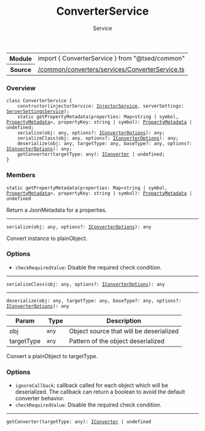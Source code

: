 
<header class="symbol-info-header"><h1 id="converterservice">ConverterService</h1><label class="symbol-info-type-label service">Service</label></header>
<!-- summary -->
<section class="symbol-info"><table class="is-full-width"><tbody><tr><th>Module</th><td><div class="lang-typescript"><span class="token keyword">import</span> { ConverterService }&nbsp;<span class="token keyword">from</span>&nbsp;<span class="token string">"@tsed/common"</span></div></td></tr><tr><th>Source</th><td><a href="https://github.com/Romakita/ts-express-decorators/blob/v4.29.0/src//common/converters/services/ConverterService.ts#L0-L0">/common/converters/services/ConverterService.ts</a></td></tr></tbody></table></section>
<!-- overview -->


### Overview


<pre><code class="typescript-lang "><span class="token keyword">class</span> ConverterService <span class="token punctuation">{</span>
    <span class="token keyword">constructor</span><span class="token punctuation">(</span>injectorService<span class="token punctuation">:</span> <a href="#api/common/di/injectorservice"><span class="token">InjectorService</span></a><span class="token punctuation">,</span> serverSettings<span class="token punctuation">:</span> <a href="#api/common/config/serversettingsservice"><span class="token">ServerSettingsService</span></a><span class="token punctuation">)</span><span class="token punctuation">;</span>
    <span class="token keyword">static</span> <span class="token function">getPropertyMetadata</span><span class="token punctuation">(</span>properties<span class="token punctuation">:</span> Map<<span class="token keyword">string</span> | symbol<span class="token punctuation">,</span> <a href="#api/common/jsonschema/propertymetadata"><span class="token">PropertyMetadata</span></a>><span class="token punctuation">,</span> propertyKey<span class="token punctuation">:</span> <span class="token keyword">string</span> | symbol<span class="token punctuation">)</span><span class="token punctuation">:</span> <a href="#api/common/jsonschema/propertymetadata"><span class="token">PropertyMetadata</span></a> | undefined<span class="token punctuation">;</span>
    <span class="token function">serialize</span><span class="token punctuation">(</span>obj<span class="token punctuation">:</span> <span class="token keyword">any</span><span class="token punctuation">,</span> options?<span class="token punctuation">:</span> <a href="#api/common/converters/iconverteroptions"><span class="token">IConverterOptions</span></a><span class="token punctuation">)</span><span class="token punctuation">:</span> <span class="token keyword">any</span><span class="token punctuation">;</span>
    <span class="token function">serializeClass</span><span class="token punctuation">(</span>obj<span class="token punctuation">:</span> <span class="token keyword">any</span><span class="token punctuation">,</span> options?<span class="token punctuation">:</span> <a href="#api/common/converters/iconverteroptions"><span class="token">IConverterOptions</span></a><span class="token punctuation">)</span><span class="token punctuation">:</span> <span class="token keyword">any</span><span class="token punctuation">;</span>
    <span class="token function">deserialize</span><span class="token punctuation">(</span>obj<span class="token punctuation">:</span> <span class="token keyword">any</span><span class="token punctuation">,</span> targetType<span class="token punctuation">:</span> <span class="token keyword">any</span><span class="token punctuation">,</span> baseType?<span class="token punctuation">:</span> <span class="token keyword">any</span><span class="token punctuation">,</span> options?<span class="token punctuation">:</span> <a href="#api/common/converters/iconverteroptions"><span class="token">IConverterOptions</span></a><span class="token punctuation">)</span><span class="token punctuation">:</span> <span class="token keyword">any</span><span class="token punctuation">;</span>
    <span class="token function">getConverter</span><span class="token punctuation">(</span>targetType<span class="token punctuation">:</span> <span class="token keyword">any</span><span class="token punctuation">)</span><span class="token punctuation">:</span> <a href="#api/common/converters/iconverter"><span class="token">IConverter</span></a> | undefined<span class="token punctuation">;</span>
<span class="token punctuation">}</span></code></pre>


<!-- Parameters -->

<!-- Description -->

<!-- Members -->







### Members



<div class="method-overview">
<pre><code class="typescript-lang "><span class="token keyword">static</span> <span class="token function">getPropertyMetadata</span><span class="token punctuation">(</span>properties<span class="token punctuation">:</span> Map<<span class="token keyword">string</span> | symbol<span class="token punctuation">,</span> <a href="#api/common/jsonschema/propertymetadata"><span class="token">PropertyMetadata</span></a>><span class="token punctuation">,</span> propertyKey<span class="token punctuation">:</span> <span class="token keyword">string</span> | symbol<span class="token punctuation">)</span><span class="token punctuation">:</span> <a href="#api/common/jsonschema/propertymetadata"><span class="token">PropertyMetadata</span></a> | undefined</code></pre>
</div>


Return a JsonMetadata for a properties.



<hr/>



<div class="method-overview">
<pre><code class="typescript-lang "><span class="token function">serialize</span><span class="token punctuation">(</span>obj<span class="token punctuation">:</span> <span class="token keyword">any</span><span class="token punctuation">,</span> options?<span class="token punctuation">:</span> <a href="#api/common/converters/iconverteroptions"><span class="token">IConverterOptions</span></a><span class="token punctuation">)</span><span class="token punctuation">:</span> <span class="token keyword">any</span></code></pre>
</div>


Convert instance to plainObject.

### Options

- `checkRequiredValue`: Disable the required check condition.




<hr/>



<div class="method-overview">
<pre><code class="typescript-lang "><span class="token function">serializeClass</span><span class="token punctuation">(</span>obj<span class="token punctuation">:</span> <span class="token keyword">any</span><span class="token punctuation">,</span> options?<span class="token punctuation">:</span> <a href="#api/common/converters/iconverteroptions"><span class="token">IConverterOptions</span></a><span class="token punctuation">)</span><span class="token punctuation">:</span> <span class="token keyword">any</span></code></pre>
</div>




<hr/>



<div class="method-overview">
<pre><code class="typescript-lang "><span class="token function">deserialize</span><span class="token punctuation">(</span>obj<span class="token punctuation">:</span> <span class="token keyword">any</span><span class="token punctuation">,</span> targetType<span class="token punctuation">:</span> <span class="token keyword">any</span><span class="token punctuation">,</span> baseType?<span class="token punctuation">:</span> <span class="token keyword">any</span><span class="token punctuation">,</span> options?<span class="token punctuation">:</span> <a href="#api/common/converters/iconverteroptions"><span class="token">IConverterOptions</span></a><span class="token punctuation">)</span><span class="token punctuation">:</span> <span class="token keyword">any</span></code></pre>
</div>


Param | Type | Description
---|---|---
 obj|<code>any</code>|Object source that will be deserialized
 targetType|<code>any</code>|Pattern of the object deserialized





Convert a plainObject to targetType.

### Options

- `ignoreCallback`: callback called for each object which will be deserialized. The callback can return a boolean to avoid the default converter behavior.
- `checkRequiredValue`: Disable the required check condition.




<hr/>



<div class="method-overview">
<pre><code class="typescript-lang "><span class="token function">getConverter</span><span class="token punctuation">(</span>targetType<span class="token punctuation">:</span> <span class="token keyword">any</span><span class="token punctuation">)</span><span class="token punctuation">:</span> <a href="#api/common/converters/iconverter"><span class="token">IConverter</span></a> | undefined</code></pre>
</div>








